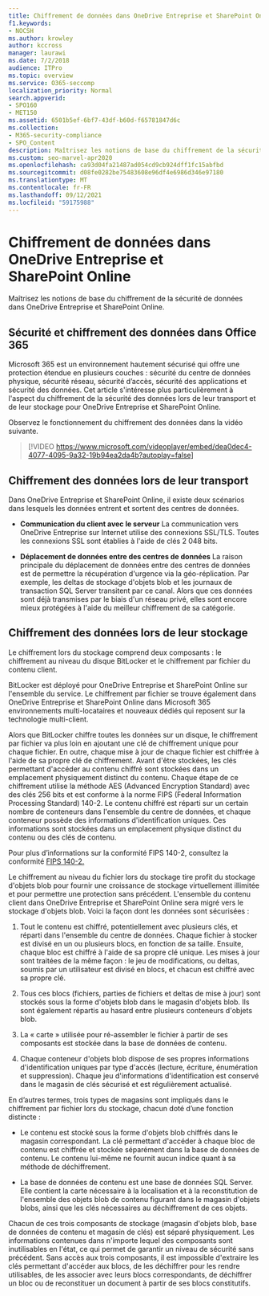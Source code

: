 ```yaml
---
title: Chiffrement de données dans OneDrive Entreprise et SharePoint Online
f1.keywords:
- NOCSH
ms.author: krowley
author: kccross
manager: laurawi
ms.date: 7/2/2018
audience: ITPro
ms.topic: overview
ms.service: O365-seccomp
localization_priority: Normal
search.appverid:
- SPO160
- MET150
ms.assetid: 6501b5ef-6bf7-43df-b60d-f65781847d6c
ms.collection:
- M365-security-compliance
- SPO_Content
description: Maîtrisez les notions de base du chiffrement de la sécurité de données dans OneDrive Entreprise et SharePoint Online.
ms.custom: seo-marvel-apr2020
ms.openlocfilehash: ca93d04fa21487ad054cd9cb924dff1fc15abfbd
ms.sourcegitcommit: d08fe0282be75483608e96df4e6986d346e97180
ms.translationtype: MT
ms.contentlocale: fr-FR
ms.lasthandoff: 09/12/2021
ms.locfileid: "59175988"
---
```

# <a name="data-encryption-in-onedrive-for-business-and-sharepoint-online"></a>Chiffrement de données dans OneDrive Entreprise et SharePoint Online

Maîtrisez les notions de base du chiffrement de la sécurité de données dans OneDrive Entreprise et SharePoint Online.
  
## <a name="security-and-data-encryption-in-office-365"></a>Sécurité et chiffrement des données dans Office 365

Microsoft 365 est un environnement hautement sécurisé qui offre une protection étendue en plusieurs couches : sécurité du centre de données physique, sécurité réseau, sécurité d’accès, sécurité des applications et sécurité des données. Cet article s'intéresse plus particulièrement à l'aspect du chiffrement de la sécurité des données lors de leur transport et de leur stockage pour OneDrive Entreprise et SharePoint Online.
  
Observez le fonctionnement du chiffrement des données dans la vidéo suivante.
  
> [!VIDEO https://www.microsoft.com/videoplayer/embed/dea0dec4-4077-4095-9a32-19b94ea2da4b?autoplay=false]
  
## <a name="encryption-of-data-in-transit"></a>Chiffrement des données lors de leur transport

Dans OneDrive Entreprise et SharePoint Online, il existe deux scénarios dans lesquels les données entrent et sortent des centres de données.
  
- **Communication du client avec le serveur** La communication vers OneDrive Entreprise sur Internet utilise des connexions SSL/TLS. Toutes les connexions SSL sont établies à l'aide de clés 2 048 bits.

- **Déplacement de données entre des centres de données** La raison principale du déplacement de données entre des centres de données est de permettre la récupération d'urgence via la géo-réplication. Par exemple, les deltas de stockage d'objets blob et les journaux de transaction SQL Server transitent par ce canal. Alors que ces données sont déjà transmises par le biais d'un réseau privé, elles sont encore mieux protégées à l'aide du meilleur chiffrement de sa catégorie. 

## <a name="encryption-of-data-at-rest"></a>Chiffrement des données lors de leur stockage

Le chiffrement lors du stockage comprend deux composants : le chiffrement au niveau du disque BitLocker et le chiffrement par fichier du contenu client.
  
BitLocker est déployé pour OneDrive Entreprise et SharePoint Online sur l'ensemble du service. Le chiffrement par fichier se trouve également dans OneDrive Entreprise et SharePoint Online dans Microsoft 365 environnements multi-locataires et nouveaux dédiés qui reposent sur la technologie multi-client.
  
Alors que BitLocker chiffre toutes les données sur un disque, le chiffrement par fichier va plus loin en ajoutant une clé de chiffrement unique pour chaque fichier. En outre, chaque mise à jour de chaque fichier est chiffrée à l'aide de sa propre clé de chiffrement. Avant d'être stockées, les clés permettant d'accéder au contenu chiffré sont stockées dans un emplacement physiquement distinct du contenu. Chaque étape de ce chiffrement utilise la méthode AES (Advanced Encryption Standard) avec des clés 256 bits et est conforme à la norme FIPS (Federal Information Processing Standard) 140-2. Le contenu chiffré est réparti sur un certain nombre de conteneurs dans l'ensemble du centre de données, et chaque conteneur possède des informations d'identification uniques. Ces informations sont stockées dans un emplacement physique distinct du contenu ou des clés de contenu.
  
Pour plus d’informations sur la conformité FIPS 140-2, consultez la conformité [FIPS 140-2.](/previous-versions/sql/sql-server-2008-r2/bb326611(v=sql.105))
  
Le chiffrement au niveau du fichier lors du stockage tire profit du stockage d'objets blob pour fournir une croissance de stockage virtuellement illimitée et pour permettre une protection sans précédent. L'ensemble du contenu client dans OneDrive Entreprise et SharePoint Online sera migré vers le stockage d'objets blob. Voici la façon dont les données sont sécurisées :
  
1. Tout le contenu est chiffré, potentiellement avec plusieurs clés, et réparti dans l'ensemble du centre de données. Chaque fichier à stocker est divisé en un ou plusieurs blocs, en fonction de sa taille. Ensuite, chaque bloc est chiffré à l'aide de sa propre clé unique. Les mises à jour sont traitées de la même façon : le jeu de modifications, ou deltas, soumis par un utilisateur est divisé en blocs, et chacun est chiffré avec sa propre clé.

2. Tous ces blocs (fichiers, parties de fichiers et deltas de mise à jour) sont stockés sous la forme d'objets blob dans le magasin d'objets blob. Ils sont également répartis au hasard entre plusieurs conteneurs d'objets blob.

3. La « carte » utilisée pour ré-assembler le fichier à partir de ses composants est stockée dans la base de données de contenu.

4. Chaque conteneur d'objets blob dispose de ses propres informations d'identification uniques par type d'accès (lecture, écriture, énumération et suppression). Chaque jeu d'informations d'identification est conservé dans le magasin de clés sécurisé et est régulièrement actualisé.

En d’autres termes, trois types de magasins sont impliqués dans le chiffrement par fichier lors du stockage, chacun doté d’une fonction distincte :
  
- Le contenu est stocké sous la forme d'objets blob chiffrés dans le magasin correspondant. La clé permettant d'accéder à chaque bloc de contenu est chiffrée et stockée séparément dans la base de données de contenu. Le contenu lui-même ne fournit aucun indice quant à sa méthode de déchiffrement.

- La base de données de contenu est une base de données SQL Server. Elle contient la carte nécessaire à la localisation et à la reconstitution de l'ensemble des objets blob de contenu figurant dans le magasin d'objets blobs, ainsi que les clés nécessaires au déchiffrement de ces objets.

Chacun de ces trois composants de stockage (magasin d'objets blob, base de données de contenu et magasin de clés) est séparé physiquement. Les informations contenues dans n'importe lequel des composants sont inutilisables en l'état, ce qui permet de garantir un niveau de sécurité sans précédent. Sans accès aux trois composants, il est impossible d'extraire les clés permettant d'accéder aux blocs, de les déchiffrer pour les rendre utilisables, de les associer avec leurs blocs correspondants, de déchiffrer un bloc ou de reconstituer un document à partir de ses blocs constitutifs.